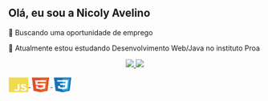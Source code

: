 ## Olá, eu sou a Nicoly Avelino
🔭 Buscando uma oportunidade de emprego 

🌱 Atualmente estou estudando Desenvolvimento Web/Java no instituto Proa

<div align="center">
  <a href="https://github.com/NicolyAvelino">
  <img height="160em" src="https://github-readme-stats.vercel.app/api?username=NicolyAvelino&show_icons=true&theme=radical&include_all_commits=true&count_private=true"/>
  <img height="160em" src="https://github-readme-stats.vercel.app/api/top-langs/?username=NicolyAvelino&layout=compact&langs_count=7&theme=radical"/>
</div>
  <div style="display: inline_block"><br>
  <img align="center" alt="Js" height="30" width="40" src="https://raw.githubusercontent.com/devicons/devicon/master/icons/javascript/javascript-plain.svg">
  <img align="center" alt="HTML" height="30" width="40" src="https://raw.githubusercontent.com/devicons/devicon/master/icons/html5/html5-original.svg">
  <img align="center" alt="CSS" height="30" width="40" src="https://raw.githubusercontent.com/devicons/devicon/master/icons/css3/css3-original.svg">
</div>
